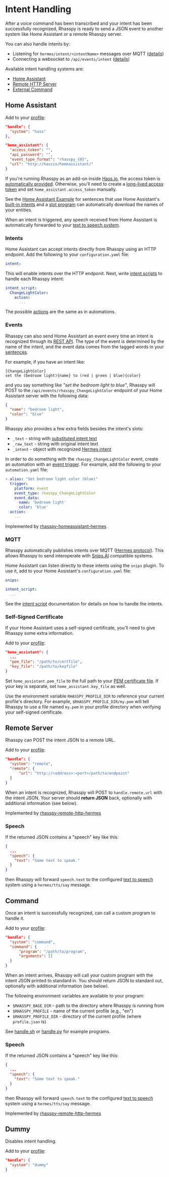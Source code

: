 # Intent Handling

After a voice command has been transcribed and your intent has been successfully recognized, Rhasspy is ready to send a JSON event to another system like Home Assistant or a remote Rhasspy server.

You can also handle intents by:

* Listening for `hermes/intent/<intentName>` messages over MQTT ([details](intent-recognition.md#mqtthermes))
* Connecting a websocket to `/api/events/intent` ([details](reference.md#websocket-api))

Available intent handling systems are:

* [Home Assistant](#home-assistant)
* [Remote HTTP Server](#remote-server)
* [External Command](#command)

## Home Assistant

Add to your [profile](profiles.md):

```json
"handle": {
  "system": "hass"
},

"home_assistant": {
  "access_token": "",
  "api_password": "",
  "event_type_format": "rhasspy_{0}",
  "url": "http://hassio/homeassistant/"
}
```

If you're running Rhasspy as an add-on inside [Hass.io](https://www.home-assistant.io/hassio/), the access token is [automatically provided](https://developers.home-assistant.io/docs/en/hassio_addon_communication.html#hassio-api). Otherwise, you'll need to create a [long-lived access token](https://www.home-assistant.io/docs/authentication/) and set `home_assistant.access_token` manually.

See the [Home Assistant Example](https://github.com/rhasspy/rhasspy/tree/master/examples/homeassistant) for sentences that use Home Assistant's [built-in intents](https://developers.home-assistant.io/docs/intent_builtin/) and a [slot program](training.md#slot-programs) can automatically download the names of your entities.

When an intent is triggered, any speech received from Home Assistant is automatically forwarded to your [text to speech system](text-to-speech.md).

### Intents

Home Assistant can accept intents directly from Rhasspy using an HTTP endpoint. Add the following to your `configuration.yaml` file:

```yaml
intent:
```

This will enable intents over the HTTP endponit. Next, write [intent scripts](https://www.home-assistant.io/integrations/intent_script) to handle each Rhasspy intent:

```yaml
intent_script:
  ChangeLightColor:
    action:
      ...
```

The possible [actions](https://www.home-assistant.io/docs/automation/action/) are the same as in automations.

### Events

Rhasspy can also send Home Assistant an event every time an intent is recognized through its [REST API](https://developers.home-assistant.io/docs/en/external_api_rest.html#post-api-events-lt-event-type). The type of the event is determined by the name of the intent, and the event data comes from the tagged words in your [sentences](training.md#sentencesini).

For example, if you have an intent like:

```
[ChangeLightColor]
set the (bedroom light){name} to (red | green | blue){color}
```

and you say something like *"set the bedroom light to blue"*, Rhasspy will POST to the `/api/events/rhasspy_ChangeLightColor` endpoint of your Home Assistant server with the following data:

```json
{
  "name": "bedroom light",
  "color": "blue"
}
```

Rhasspy also provides a few extra fields besides the intent's slots:

* `_text` - string with [substituted intent text](training.md#substitutions)
* `_raw_text` - string with original intent text
* `_intent` - object with recognized [Hermes intent](https://docs.snips.ai/reference/dialogue#intent)

In order to do something with the `rhasspy_ChangeLightColor` event, create an automation with an [event trigger](https://www.home-assistant.io/docs/automation/trigger/#event-trigger). For example, add the following to your `automation.yaml` file:

```yaml
- alias: "Set bedroom light color (blue)"
  trigger:
    platform: event
    event_type: rhasspy_ChangeLightColor
    event_data:
      name: 'bedroom light'
      color: 'blue'
  action:
    ...
```

Implemented by [rhasspy-homeassistant-hermes](https://github.com/rhasspy/rhasspy-homeassistant-hermes)


### MQTT

Rhasspy automatically publishes intents over MQTT ([Hermes protocol](https://docs.snips.ai/reference/dialogue#intent)).
This allows Rhasspy to send interoperate with [Snips.AI](https://snips.ai/) compatible systems.

Home Assistant can listen directly to these intents using the `snips` plugin.
To use it, add to your Home Assistant's `configuration.yaml` file:

```yaml
snips:

intent_script:
  ...
```

See the [intent script](https://www.home-assistant.io/components/intent_script/) documentation for details on how to handle the intents.

### Self-Signed Certificate

If your Home Assistant uses a self-signed certificate, you'll need to give Rhasspy some extra information.

Add to your [profile](profiles.md):

```json
"home_assistant": {
  ...
  "pem_file": "/path/to/certfile",
  "key_file": "/path/to/keyfile"
}
```

Set `home_assistant.pem_file` to the full path to your <a href="https://docs.python.org/3/library/ssl.html#ssl-certificates">PEM certificate file</a>. If your key is separate, set `home_assistant.key_file` as well.

Use the environment variable `RHASSPY_PROFILE_DIR` to reference your current profile's directory. For example, `$RHASSPY_PROFILE_DIR/my.pem` will tell Rhasspy to use a file named `my.pem` in your profile directory when verifying your self-signed certificate.

## Remote Server

Rhasspy can POST the intent JSON to a remote URL.

Add to your [profile](profiles.md):

```json
"handle": {
  "system": "remote",
  "remote": {
      "url": "http://<address>:<port>/path/to/endpoint"
  }
}
```

When an intent is recognized, Rhasspy will POST to `handle.remote.url` with the intent JSON. Your server should **return JSON** back, optionally with additional information (see below).

Implemented by [rhasspy-remote-http-hermes](https://github.com/rhasspy/rhasspy-remote-http-hermes)

### Speech

If the returned JSON contains a "speech" key like this:

```json
{
  ...
  "speech": {
    "text": "Some text to speak."
  }
}
```

then Rhasspy will forward `speech.text` to the configured [text to speech](text-to-speech.md) system using a `hermes/tts/say` message.

## Command

Once an intent is successfully recognized, can call a custom program to handle it.

Add to your [profile](profiles.md):

```json
"handle": {
  "system": "command",
  "command": {
      "program": "/path/to/program",
      "arguments": []
  }
}
```

When an intent arrives, Rhasspy will call your custom program with the intent JSON printed to standard in. You should return JSON to standard out, optionally with additional information (see below).

The following environment variables are available to your program:

* `$RHASSPY_BASE_DIR` - path to the directory where Rhasspy is running from
* `$RHASSPY_PROFILE` - name of the current profile (e.g., "en")
* `$RHASSPY_PROFILE_DIR` - directory of the current profile (where `profile.json` is)

See [handle.sh](https://github.com/synesthesiam/rhasspy/blob/master/bin/mock-commands/handle.sh) or [handle.py](https://github.com/synesthesiam/rhasspy/blob/master/bin/mock-commands/handle.py) for example programs.

### Speech

If the returned JSON contains a "speech" key like this:

```json
{
  ...
  "speech": {
    "text": "Some text to speak."
  }
}
```

then Rhasspy will forward `speech.text` to the configured [text to speech](text-to-speech.md) system using a `hermes/tts/say` message.

Implemented by [rhasspy-remote-http-hermes](https://github.com/rhasspy/rhasspy-remote-http-hermes)

## Dummy

Disables intent handling.

Add to your [profile](profiles.md):

```json
"handle": {
  "system": "dummy"
}
```
